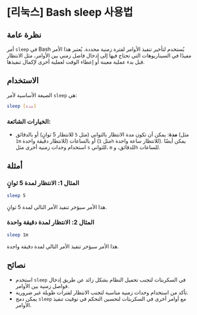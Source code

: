 # [리눅스] Bash sleep 사용법

## نظرة عامة
أمر `sleep` في Bash يُستخدم لتأخير تنفيذ الأوامر لفترة زمنية محددة. يُعتبر هذا الأمر مفيدًا في السيناريوهات التي تحتاج فيها إلى إدخال فاصل زمني بين الأوامر، مثل الانتظار قبل بدء عملية معينة أو إعطاء الوقت لعملية أخرى لإكمال تنفيذها.

## الاستخدام
الصيغة الأساسية لأمر `sleep` هي:

```bash
sleep [مدة]
```

### الخيارات الشائعة:
- **مدة**: يمكن أن تكون مدة الانتظار بالثواني (مثل `5` للانتظار 5 ثوانٍ) أو بالدقائق (مثل `1m` للانتظار دقيقة واحدة) أو بالساعات (مثل `1h` للانتظار ساعة واحدة). يمكن أيضًا استخدام وحدات زمنية أخرى مثل `s` للثواني، `m` للدقائق، و`h` للساعات.

## أمثلة
### المثال 1: الانتظار لمدة 5 ثوانٍ
```bash
sleep 5
```
هذا الأمر سيؤخر تنفيذ الأمر التالي لمدة 5 ثوانٍ.

### المثال 2: الانتظار لمدة دقيقة واحدة
```bash
sleep 1m
```
هذا الأمر سيؤخر تنفيذ الأمر التالي لمدة دقيقة واحدة.

## نصائح
- استخدم `sleep` في السكربتات لتجنب تحميل النظام بشكل زائد عن طريق إدخال فواصل زمنية بين الأوامر.
- تأكد من استخدام وحدات زمنية مناسبة لتجنب الانتظار لفترات طويلة غير ضرورية.
- يمكن دمج `sleep` مع أوامر أخرى في السكربتات لتحسين التحكم في توقيت تنفيذ الأوامر.
